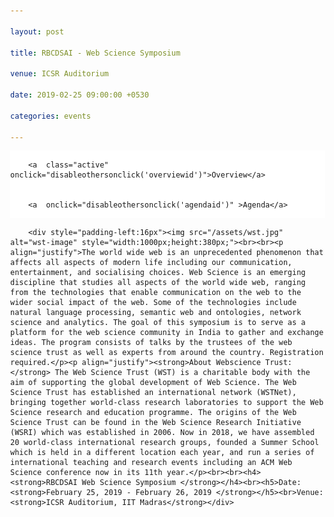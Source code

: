 ```yaml
---

layout: post

title: RBCDSAI - Web Science Symposium

venue: ICSR Auditorium

date: 2019-02-25 09:00:00 +0530

categories: events

---
```




<html>

<head>

<meta name="viewport" content="width=device-width, initial-scale=1">

<style>

body {

  margin: 0;

  font-family: "Times New Roman", Times, serif;

}



.topnav {

  overflow: hidden;

  background-color: #ffffff;

}



.topnav a {

  float: left;

  color: #c0c0c0;

  text-align: center;

  padding: 7px 8px;

  text-decoration: none;

  font-size: 18px;

  

}



.topnav a:hover {

  background-color: #ffffff;

  color: red;

}



.topnav a.active {

  background-color: #ffffff;

  color: red;

}

</style>

 <script>


        function makeitactiveonload() {


             document.getElementById('dynamiccontent').innerHTML = '<div style="padding-left:16px"><img src="/assets/wst.jpg" alt="wst-image" style="width:1000px;height:380px;"><br><br><p align="justify">The world wide web is an unprecedented phenomenon that affects all aspects of modern life including our communication, entertainment, and socialising choices. Web Science is an emerging discipline that studies all aspects of the world wide web, ranging from the technologies that enable communication on the web to the wider social impact of the web. Some of the technologies include natural language processing, semantic web and ontologies, network science and analytics. The goal of this symposium is to serve as a platform for the web science community in India to gather and exchange ideas. The program consists of talks by the trustees of the web science trust as well as experts from around the country. Registration required.</p><p align="justify"><strong>About Webscience Trust:</strong> The Web Science Trust (WST) is a charitable body with the aim of supporting the global development of Web Science. The Web Science Trust has established an international network (WSTNet), bringing together world-class research laboratories to support the Web Science research and education programme. The origins of the Web Science Trust can be found in the Web Science Research Initiative (WSRI) which was established in 2006. Now in 2018, we have assembled 20 world-class international research groups, founded a Summer School which is held in a different location each year, and run a series of international teaching and research events including an ACM Web Science conference now in its 11th year.</p><br><br><h4><strong>RBCDSAI Web Science Symposium </strong></h4><br><h5>Date: <strong>February 25, 2019 - February 26, 2019 </strong></h5><br>Venue: <strong>ICSR Auditorium, IIT Madras</strong></div>'


        }


        function disableothersonclick(elementtoactive) {


            if(elementtoactive == 'overviewid')


            {


                document.getElementById('dynamiccontent').innerHTML = '<div style="padding-left:16px"><img src="/assets/wst.jpg" alt="wst-image" style="width:1000px;height:380px;"><br><br><p align="justify">The world wide web is an unprecedented phenomenon that affects all aspects of modern life including our communication, entertainment, and socialising choices. Web Science is an emerging discipline that studies all aspects of the world wide web, ranging from the technologies that enable communication on the web to the wider social impact of the web. Some of the technologies include natural language processing, semantic web and ontologies, network science and analytics. The goal of this symposium is to serve as a platform for the web science community in India to gather and exchange ideas. The program consists of talks by the trustees of the web science trust as well as experts from around the country. Registration required.</p><p align="justify"><strong>About Webscience Trust:</strong> The Web Science Trust (WST) is a charitable body with the aim of supporting the global development of Web Science. The Web Science Trust has established an international network (WSTNet), bringing together world-class research laboratories to support the Web Science research and education programme. The origins of the Web Science Trust can be found in the Web Science Research Initiative (WSRI) which was established in 2006. Now in 2018, we have assembled 20 world-class international research groups, founded a Summer School which is held in a different location each year, and run a series of international teaching and research events including an ACM Web Science conference now in its 11th year.</p><br><br><h4><strong>RBCDSAI Web Science Symposium </strong></h4><br><h5>Date: <strong>February 25, 2019 - February 26, 2019 </strong></h5><br>Venue: <strong>ICSR Auditorium, IIT Madras</strong></div>'


            }


            else 


            {


                document.getElementById('dynamiccontent').innerHTML = '<br><br><p align="left">Broad agenda as below. Further more details will be updated </p><h5 align="center"><strong>Day 1: 25th February,2019 (Monday)</strong> </h5><table align="right"><tr><td>09:15 AM - 09:30 AM &nbsp;&nbsp;&nbsp;&nbsp;&nbsp;&nbsp;</td><td>Inauguration</td></tr><tr><td>09:30 AM - 10:30 AM &nbsp;&nbsp;&nbsp;&nbsp;&nbsp;&nbsp;</td><ul style="list-style-type:none;"> <td>Keynote Address&nbsp;&nbsp;&nbsp;&nbsp;&nbsp;&nbsp;<li><a href="https://wendy.ecs.soton.ac.uk/">Prof. Dame Wendy Hall</a></li></ul></td></tr> <tr><td>10:30 AM - 11:00 AM&nbsp;&nbsp;&nbsp;&nbsp;&nbsp;&nbsp;</td><td>	Invited Talk 1<br><li><a href="https://www.iiitb.ac.in/faculty_page.php?name=srinathsrinivasa">Prof. Srinath Srinivasa</a></li></td></tr><tr><td>11:00 AM - 11:30 AM &nbsp;&nbsp;&nbsp;&nbsp;&nbsp;&nbsp;</td><td>Tea Break</td></tr><tr><td>11:30 AM - 12:00 PM &nbsp;&nbsp;&nbsp;&nbsp;&nbsp;&nbsp;</td><td>Invited Talk 2<br><li><a href="https://www.cse.iitm.ac.in/~miteshk/">Mitesh M. Khapra</a></li></td></tr><tr><td>12:00 PM - 12:30 PM &nbsp;&nbsp;&nbsp;&nbsp;&nbsp;&nbsp;</td><td>Invited Talk 3<br><li><a href="https://researcher.watson.ibm.com/researcher/view.php?person=in-kartsank">Karthik Sankaranarayanan </a></li></td></tr><tr><td>12:30 PM - 02:00 PM &nbsp;&nbsp;&nbsp;&nbsp;&nbsp;&nbsp;</td><td>Lunch/Networking Time</td></tr><tr><td>02:00 PM - 03:00 PM &nbsp;&nbsp;&nbsp;&nbsp;&nbsp;&nbsp;</td><td>Keynote Address <br><li><a href="https://www.linkedin.com/in/jprangaswami/?originalSubdomain=in">JP Rangaswami </a></li></td></tr><tr><td>03:00 PM - 03:30 PM &nbsp;&nbsp;&nbsp;&nbsp;&nbsp;&nbsp;</td><td>Invited Talk 4<br><li><a href="https://faculty.iiit.ac.in/~vv/Home.html">Vasudeva Varma </a></li></td></tr><tr><td>03:30 PM - 04:00 PM &nbsp;&nbsp;&nbsp;&nbsp;&nbsp;&nbsp;</td><td>Tea Break</td></tr><tr><td>04:00 PM - 04:30 PM &nbsp;&nbsp;&nbsp;&nbsp;&nbsp;&nbsp;</td><td>Poster Spotlights</td></tr><tr><td>04:30 PM - 06:00 PM &nbsp;&nbsp;&nbsp;&nbsp;&nbsp;&nbsp;</td> <td>Poster Session</td></tr><tr><td>06:00 PM - 07:00 PM &nbsp;&nbsp;&nbsp;&nbsp;&nbsp;&nbsp;</td><td>Networking</td></tr><tr><td>07:00 PM - 09:00 PM &nbsp;&nbsp;&nbsp;&nbsp;&nbsp;&nbsp;</td><td>Dinner, ICSR Dining hall</td></table><br><br><h5 align="center"><strong>Day 2: 26th February,2019 (Tuesday)</strong> </h5><br><br><table align="right"><tr><td>&nbsp;&nbsp;&nbsp;&nbsp;&nbsp;&nbsp;09:00 AM - 10:00 AM &nbsp;&nbsp;&nbsp;&nbsp;&nbsp;&nbsp;</td><td>Keynote Address<br><li><a href="http://www.iitkgp.ac.in/department/CS/faculty/cs-niloy">Niloy Ganguly</a></li></td></tr><tr><td>&nbsp;&nbsp;&nbsp;&nbsp;&nbsp;&nbsp;10:00 AM - 10:30 AM &nbsp;&nbsp;&nbsp;&nbsp;&nbsp;&nbsp;</td><td>Invited Talk 5<br><li><a href="https://www.imsc.res.in/~sitabhra/">Sitabhra Sinha</a></li></td></tr><tr><td>&nbsp;&nbsp;&nbsp;&nbsp;&nbsp;&nbsp;10:30 AM - 11:00 AM &nbsp;&nbsp;&nbsp;&nbsp;&nbsp;&nbsp;</td><td>Tea Break</td></tr><tr><td>&nbsp;&nbsp;&nbsp;&nbsp;&nbsp;&nbsp;11:00 AM - 11:30 AM &nbsp;&nbsp;&nbsp;&nbsp;&nbsp;&nbsp;</td><td>Invited Talk 6<br><li><a href="http://cse.iitkgp.ac.in/~animeshm/">Animesh Mukherjee</a></li></td></tr><tr><td>&nbsp;&nbsp;&nbsp;&nbsp;&nbsp;&nbsp;11:30 AM - 12:00 PM &nbsp;&nbsp;&nbsp;&nbsp;&nbsp;&nbsp;</td><td>Invited Talk 7<br><li><a href="https://www.iiitd.ac.in/pk">Prof. Ponnurangam Kumaraguru</a></li></td></tr><tr> <td>&nbsp;&nbsp;&nbsp;&nbsp;&nbsp;&nbsp;12:00 PM - 12:30 PM &nbsp;&nbsp;&nbsp;&nbsp;&nbsp;&nbsp;</td><td>Invited Talk 8<br><li><a href="https://www.linkedin.com/in/rushibhatt/?originalSubdomain=in">Rushi Bhatt</a></li></td></tr><tr> <td>&nbsp;&nbsp;&nbsp;&nbsp;&nbsp;&nbsp;12:30 PM - 02:00 PM &nbsp;&nbsp;&nbsp;&nbsp;&nbsp;&nbsp;</td> <td>Lunch</td></tr><tr><td>&nbsp;&nbsp;&nbsp;&nbsp;&nbsp;&nbsp;02:00 PM - 03:00 PM &nbsp;&nbsp;&nbsp;&nbsp;&nbsp;&nbsp;</td><td>Keynote Address<br><li><a href="https://sonic.northwestern.edu/people/noshir-contractor/">Noshir Contractor</a></li></td></tr> <tr><td>&nbsp;&nbsp;&nbsp;&nbsp;&nbsp;&nbsp;03:00 PM - 03:30 PM &nbsp;&nbsp;&nbsp;&nbsp;&nbsp;&nbsp;</td><td>Invited Talk 9<br><li><a href="https://www.cse.iitm.ac.in/~ravi/">Balaraman Ravindran</a></li></td></tr><tr><td>&nbsp;&nbsp;&nbsp;&nbsp;&nbsp;&nbsp;03:30 PM - 04:00 PM &nbsp;&nbsp;&nbsp;&nbsp;&nbsp;&nbsp;</td><td>Tea Break</td></tr><tr><td>&nbsp;&nbsp;&nbsp;&nbsp;&nbsp;&nbsp;04:00 PM - 05:00 PM &nbsp;&nbsp;&nbsp;&nbsp;&nbsp;&nbsp;</td><td>Panel Discussion: <strong>Fostering Web Science Community in India</strong></td></tr></table>';


            }


        }


    </script>

</head>

<body>



<div class="topnav" onload="makeitactiveonload()">


        <a  class="active"  onclick="disableothersonclick('overviewid')">Overview</a>


        <a  onclick="disableothersonclick('agendaid')" >Agenda</a>


</div>

<div id="dynamiccontent">


        <div style="padding-left:16px"><img src="/assets/wst.jpg" alt="wst-image" style="width:1000px;height:380px;"><br><br><p align="justify">The world wide web is an unprecedented phenomenon that affects all aspects of modern life including our communication, entertainment, and socialising choices. Web Science is an emerging discipline that studies all aspects of the world wide web, ranging from the technologies that enable communication on the web to the wider social impact of the web. Some of the technologies include natural language processing, semantic web and ontologies, network science and analytics. The goal of this symposium is to serve as a platform for the web science community in India to gather and exchange ideas. The program consists of talks by the trustees of the web science trust as well as experts from around the country. Registration required.</p><p align="justify"><strong>About Webscience Trust:</strong> The Web Science Trust (WST) is a charitable body with the aim of supporting the global development of Web Science. The Web Science Trust has established an international network (WSTNet), bringing together world-class research laboratories to support the Web Science research and education programme. The origins of the Web Science Trust can be found in the Web Science Research Initiative (WSRI) which was established in 2006. Now in 2018, we have assembled 20 world-class international research groups, founded a Summer School which is held in a different location each year, and run a series of international teaching and research events including an ACM Web Science conference now in its 11th year.</p><br><br><h4><strong>RBCDSAI Web Science Symposium </strong></h4><br><h5>Date: <strong>February 25, 2019 - February 26, 2019 </strong></h5><br>Venue: <strong>ICSR Auditorium, IIT Madras</strong></div>


</div>



</body>

</html>
